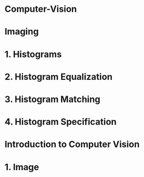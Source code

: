 # Computer-Vision

# Imaging 


# 1. Histograms


# 2. Histogram Equalization



# 3. Histogram Matching




# 4. Histogram Specification




# Introduction to Computer Vision 


# 1. Image 